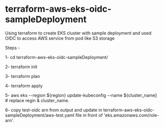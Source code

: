 # terraform-aws-eks-oidc-sampleDeployment
Using terraform to create EKS cluster with sample deployment and used OIDC to access AWS service from pod like S3 storage

Steps - 

1- cd terraform-aws-eks-oidc-sampleDeployment/

2- terraform init

3- terraform plan

4- terraform apply

5- aws eks --region ${region} update-kubeconfig --name ${cluster_name] # replace regin & cluster_name.

6- copy test-oidc arn from output and update in terraform-aws-eks-oidc-sampleDeployment/aws-test.yaml file in front of 'eks.amazonaws.com/role-arn'.

